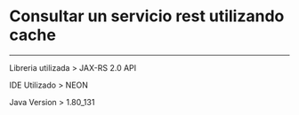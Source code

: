 # Consultar un servicio rest utilizando cache

--------------------------------

 Libreria utilizada
	> JAX-RS 2.0 API

 IDE Utilizado
	> NEON

Java Version
	> 1.80_131
